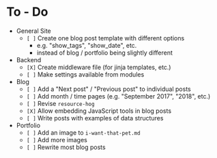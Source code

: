 # To - Do
- General Site
	- `[ ]` Create one blog post template with different options
		- e.g. "show_tags", "show_date", etc.
		- instead of blog / portfolio being slightly different
- Backend
	- `[X]` Create middleware file (for jinja templates, etc.)
	- `[ ]` Make settings available from modules
- Blog
	- `[ ]` Add a "Next post" / "Previous post" to individual posts
	- `[ ]` Add month / time pages (e.g. "September 2017", "2018", etc.)
	- `[ ]` Revise `resource-hog`
	- `[X]` Allow embedding JavaScript tools in blog posts
	- `[ ]` Write posts with examples of data structures
- Portfolio
	- `[ ]` Add an image to `i-want-that-pet.md`
	- `[ ]` Add more images
	- `[ ]` Rewrite most blog posts

